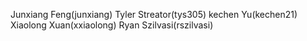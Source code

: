 Junxiang Feng(junxiang)
Tyler Streator(tys305)
kechen Yu(kechen21)
Xiaolong Xuan(xxiaolong)
Ryan Szilvasi(rszilvasi)
